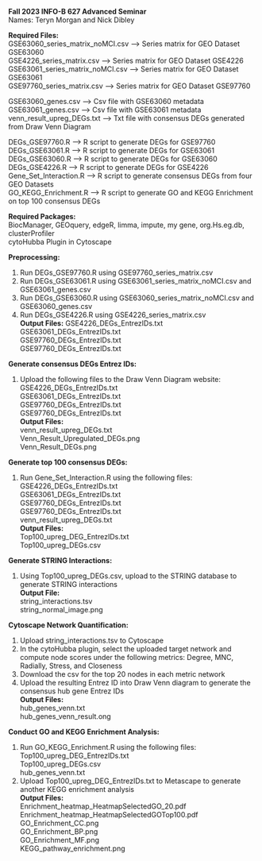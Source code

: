 **Fall 2023 INFO-B 627 Advanced Seminar** <br />
Names: Teryn Morgan and Nick Dibley 

**Required Files:** <br />
GSE63060_series_matrix_noMCI.csv —> Series matrix for GEO Dataset GSE63060<br />
GSE4226_series_matrix.csv —> Series matrix for GEO Dataset GSE4226<br />
GSE63061_series_matrix_noMCI.csv —> Series matrix for GEO Dataset GSE63061<br />
GSE97760_series_matrix.csv —> Series matrix for GEO Dataset GSE97760<br />

GSE63060_genes.csv —> Csv file with GSE63060 metadata<br />
GSE63061_genes.csv —> Csv file with GSE63061 metadata<br />
venn_result_upreg_DEGs.txt —> Txt file with consensus DEGs generated from Draw Venn Diagram <br />

DEGs_GSE97760.R —> R script to generate DEGs for GSE97760<br />
DEGs_GSE63061.R —> R script to generate DEGs for GSE63061<br />
DEGs_GSE63060.R —> R script to generate DEGs for GSE63060<br />
DEGs_GSE4226.R —> R script to generate DEGs for GSE4226<br />
Gene_Set_Interaction.R —> R script to generate consensus DEGs from four GEO Datasets<br />
GO_KEGG_Enrichment.R —> R script to generate GO and KEGG Enrichment on top 100 consensus DEGs<br />

**Required Packages:** <br />
BiocManager, GEOquery, edgeR, limma, impute, my gene, org.Hs.eg.db, clusterProfiler<br />
cytoHubba Plugin in Cytoscape 

**Preprocessing:**
1. Run DEGs_GSE97760.R using GSE97760_series_matrix.csv 
2. Run DEGs_GSE63061.R using GSE63061_series_matrix_noMCI.csv and GSE63061_genes.csv 
3. Run DEGs_GSE63060.R using GSE63060_series_matrix_noMCI.csv and GSE63060_genes.csv 
4. Run DEGs_GSE4226.R using GSE4226_series_matrix.csv<br />
**Output Files:**
  GSE4226_DEGs_EntrezIDs.txt<br />
  GSE63061_DEGs_EntrezIDs.txt<br />
  GSE97760_DEGs_EntrezIDs.txt<br />
  GSE97760_DEGs_EntrezIDs.txt<br />

**Generate consensus DEGs Entrez IDs:**
1. Upload the following files to the Draw Venn Diagram website:
	GSE4226_DEGs_EntrezIDs.txt<br />
	GSE63061_DEGs_EntrezIDs.txt<br />
	GSE97760_DEGs_EntrezIDs.txt<br />
	GSE97760_DEGs_EntrezIDs.txt<br />
**Output Files:** <br />
  venn_result_upreg_DEGs.txt<br />
  Venn_Result_Upregulated_DEGs.png<br />
  Venn_Result_DEGs.png<br />

**Generate top 100 consensus DEGs:**
1. Run Gene_Set_Interaction.R using the following files: 
	GSE4226_DEGs_EntrezIDs.txt<br />
	GSE63061_DEGs_EntrezIDs.txt<br />
	GSE97760_DEGs_EntrezIDs.txt<br />
	GSE97760_DEGs_EntrezIDs.txt<br />
	venn_result_upreg_DEGs.txt<br />
**Output Files:** <br />
	Top100_upreg_DEG_EntrezIDs.txt<br />
	Top100_upreg_DEGs.csv<br />

**Generate STRING Interactions:**
1. Using Top100_upreg_DEGs.csv, upload to the STRING database to generate STRING interactions <br />
**Output File:** <br />
  string_interactions.tsv<br />
  string_normal_image.png

**Cytoscape Network Quantification:**
1. Upload string_interactions.tsv to Cytoscape
2. In the cytoHubba plugin, select the uploaded target network and compute node scores under the following metrics: Degree, MNC, Radially, Stress, and Closeness
3. Download the csv for the top 20 nodes in each metric network
4. Upload the resulting Entrez ID into Draw Venn diagram to generate the consensus hub gene Entrez IDs<br />
**Output Files:** <br />
  hub_genes_venn.txt<br />
  hub_genes_venn_result.ong

**Conduct GO and KEGG Enrichment Analysis:**
1. Run GO_KEGG_Enrichment.R using the following files: 
	Top100_upreg_DEG_EntrezIDs.txt<br />
	Top100_upreg_DEGs.csv<br />
	hub_genes_venn.txt<br />
2. Upload Top100_upreg_DEG_EntrezIDs.txt to Metascape to generate another KEGG enrichment analysis<br />
**Output Files:** <br />
  Enrichment_heatmap_HeatmapSelectedGO_20.pdf<br />
  Enrichment_heatmap_HeatmapSelectedGOTop100.pdf<br />
  GO_Enrichment_CC.png<br />
  GO_Enrichment_BP.png<br />
  GO_Enrichment_MF.png<br />
  KEGG_pathway_enrichment.png
